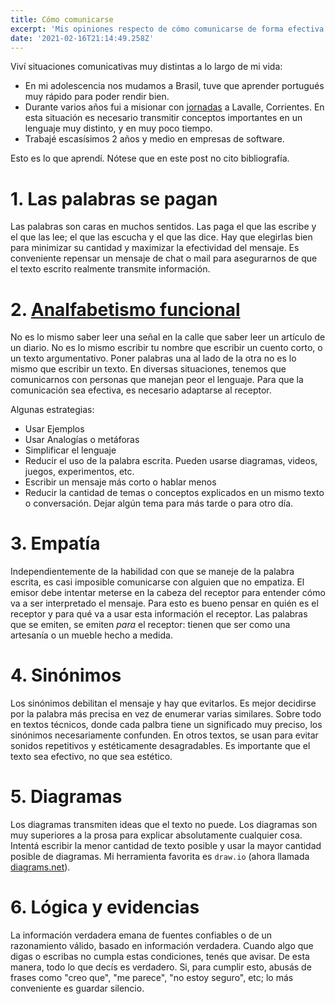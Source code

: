 ```yaml
---
title: Cómo comunicarse
excerpt: 'Mis opiniones respecto de cómo comunicarse de forma efectiva'
date: '2021-02-16T21:14:49.258Z'
---
```

Viví situaciones comunicativas muy distintas a lo largo de mi vida:
- En mi adolescencia nos mudamos a Brasil, tuve que aprender portugués muy rápido para poder rendir bien.
- Durante varios años fui a misionar con [jornadas](https://mvg.com.ar) a Lavalle, Corrientes. En esta situación es necesario transmitir conceptos importantes en un lenguaje muy distinto, y en muy poco tiempo.
- Trabajé escasísimos 2 años y medio en empresas de software.

Esto es lo que aprendí. Nótese que en este post no cito bibliografía.

# 1. Las palabras se pagan
Las palabras son caras en muchos sentidos. Las paga el que las escribe y el que las lee; el que las escucha y el que las dice. Hay que elegirlas bien para minimizar su cantidad y maximizar la efectividad del mensaje. Es conveniente repensar un mensaje de chat o mail para asegurarnos de que el texto escrito realmente transmite información.

# 2. [Analfabetismo funcional](https://es.wikipedia.org/wiki/Analfabetismo_funcional)

No es lo mismo saber leer una señal en la calle que saber leer un artículo de un diario. No es lo mismo escribir tu nombre que escribir un cuento corto, o un texto argumentativo. Poner palabras una al lado de la otra no es lo mismo que escribir un texto. En diversas situaciones, tenemos que comunicarnos con personas que manejan peor el lenguaje. Para que la comunicación sea efectiva, es necesario adaptarse al receptor.

Algunas estrategias:
- Usar Ejemplos
- Usar Analogías o metáforas
- Simplificar el lenguaje
- Reducir el uso de la palabra escrita. Pueden usarse diagramas, videos, juegos, experimentos, etc.
- Escribir un mensaje más corto o hablar menos
- Reducir la cantidad de temas o conceptos explicados en un mismo texto o conversación. Dejar algún tema para más tarde o para otro día.

# 3. Empatía
Independientemente de la habilidad con que se maneje de la palabra escrita, es casi imposible comunicarse con alguien que no empatiza. El emisor debe intentar meterse en la cabeza del receptor para entender cómo va a ser interpretado el mensaje. Para esto es bueno pensar en quién es el receptor y para qué va a usar esta información el receptor. Las palabras que se emiten, se emiten _para_ el receptor: tienen que ser como una artesanía o un mueble hecho a medida.

# 4. Sinónimos
Los sinónimos debilitan el mensaje y hay que evitarlos. Es mejor decidirse por la palabra más precisa en vez de enumerar varias similares. Sobre todo en textos técnicos, donde cada palbra tiene un significado muy preciso, los sinónimos necesariamente confunden. En otros textos, se usan para evitar sonidos repetitivos y estéticamente desagradables. Es importante que el texto sea efectivo, no que sea estético.

# 5. Diagramas
Los diagramas transmiten ideas que el texto no puede. Los diagramas son muy superiores a la prosa para explicar absolutamente cualquier cosa. Intentá escribir la menor cantidad de texto posible y usar la mayor cantidad posible de diagramas. Mi herramienta favorita es `draw.io` (ahora llamada [diagrams.net](https://diagrams.net/)).

# 6. Lógica y evidencias
La información verdadera emana de fuentes confiables o de un razonamiento válido, basado en información verdadera. Cuando algo que digas o escribas no cumpla estas condiciones, tenés que avisar. De esta manera, todo lo que decís es verdadero. Si, para cumplir esto, abusás de frases como "creo que", "me parece", "no estoy seguro", etc; lo más conveniente es guardar silencio.
